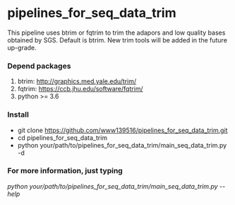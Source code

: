 # pipelines_for_seq_data_trim

This pipeline uses btrim or fqtrim to trim the adapors and low quality bases obtained by SGS.
Default is btrim.
New trim tools will be added in the future up-grade.
### Depend packages
1. btrim: http://graphics.med.yale.edu/trim/
2. fqtrim: https://ccb.jhu.edu/software/fqtrim/
3. python >= 3.6
### Install
* git clone https://github.com/www139516/pipelines_for_seq_data_trim.git
* cd pipelines_for_seq_data_trim
* python your/path/to/pipelines_for_seq_data_trim/main_seq_data_trim.py -d <directory containing fq.gz files>
### For more information, just typing
*python your/path/to/pipelines_for_seq_data_trim/main_seq_data_trim.py --help*
